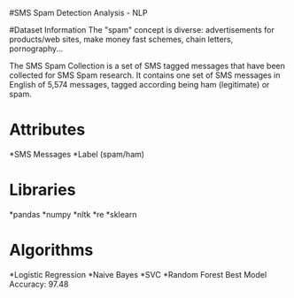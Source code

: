 #SMS Spam Detection Analysis - NLP


#Dataset Information
The "spam" concept is diverse: advertisements for products/web sites, make money fast schemes, chain letters, pornography...

The SMS Spam Collection is a set of SMS tagged messages that have been collected for SMS Spam research. It contains one set of SMS messages in English of 5,574 messages, tagged according being ham (legitimate) or spam.

# Attributes
*SMS Messages
*Label (spam/ham)


# Libraries
*pandas
*numpy
*nltk
*re
*sklearn
# Algorithms
*Logistic Regression
*Naive Bayes
*SVC
*Random Forest
Best Model Accuracy: 97.48
